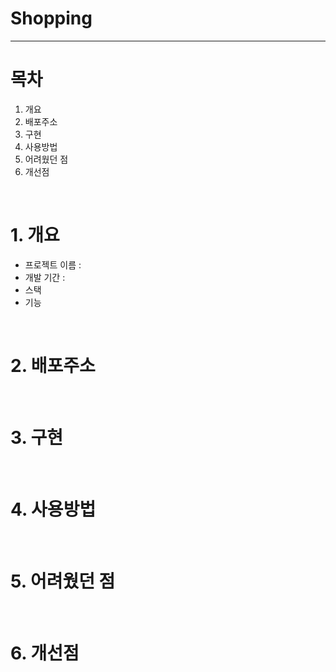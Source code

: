 # Shopping

---
# 목차
1. 개요
2. 배포주소
3. 구현
4. 사용방법
5. 어려웠던 점
6. 개선점
</br>


# 1. 개요 
- 프로젝트 이름 :
- 개발 기간 : 
- 스택
- 기능
</br>

# 2. 배포주소

</br>

# 3. 구현
</br>


# 4. 사용방법
</br>

# 5. 어려웠던 점
</br>


# 6. 개선점







